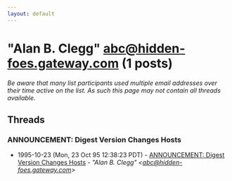 ```yaml
---
layout: default
---
```


# "Alan B. Clegg" <abc@hidden-foes.gateway.com> (1 posts)

_Be aware that many list participants used multiple email addresses over their time active on the list. As such this page may not contain all threads available._

## Threads

### ANNOUNCEMENT:  Digest Version Changes Hosts
+ 1995-10-23 (Mon, 23 Oct 95 12:38:23 PDT) - [ANNOUNCEMENT:  Digest Version Changes Hosts](/archive/1995/10/c93299d81ba58cea210e9761457bb29bce729959193b4ca9a9b5cebfa2108fa1) - _"Alan B. Clegg" \<abc@hidden-foes.gateway.com\>_

